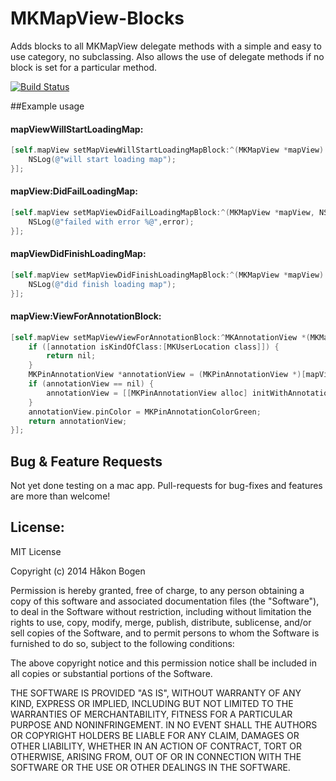 MKMapView-Blocks
================
Adds blocks to all MKMapView delegate methods with a simple and easy to use category, no subclassing. Also allows the use of delegate methods if no block is set for a particular method. 

[![Build Status](https://travis-ci.org/haaakon/MKMapView-Blocks.png)](https://travis-ci.org/haaakon/MKMapView-Blocks)



##Example usage

#### mapViewWillStartLoadingMap:
```objective-c
[self.mapView setMapViewWillStartLoadingMapBlock:^(MKMapView *mapView) {
    NSLog(@"will start loading map");
}];
```

#### mapView:DidFailLoadingMap: 
```objective-c
[self.mapView setMapViewDidFailLoadingMapBlock:^(MKMapView *mapView, NSError *error) {
    NSLog(@"failed with error %@",error);
}];
```

#### mapViewDidFinishLoadingMap:
```objective-c
[self.mapView setMapViewDidFinishLoadingMapBlock:^(MKMapView *mapView) {
    NSLog(@"did finish loading map");
}];
```
#### mapView:ViewForAnnotationBlock:
```Objective-c
[self.mapView setMapViewViewForAnnotationBlock:^MKAnnotationView *(MKMapView *mapView, id<MKAnnotation> annotation) {
    if ([annotation isKindOfClass:[MKUserLocation class]]) {
        return nil;
    }
    MKPinAnnotationView *annotationView = (MKPinAnnotationView *)[mapView dequeueReusableAnnotationViewWithIdentifier:@"mapAnnotation"];
    if (annotationView == nil) {
        annotationView = [[MKPinAnnotationView alloc] initWithAnnotation:annotation reuseIdentifier:@"mapAnnotation"];
    }
    annotationView.pinColor = MKPinAnnotationColorGreen;
    return annotationView;
}];
```

## Bug & Feature Requests
Not yet done testing on a mac app.
Pull-requests for bug-fixes and features are more than welcome!

## License:
MIT License

Copyright (c) 2014 Håkon Bogen

Permission is hereby granted, free of charge, to any person obtaining a copy of this software and associated documentation files (the
"Software"), to deal in the Software without restriction, including without limitation the rights to use, copy, modify, merge, publish, distribute, sublicense, and/or sell copies of the Software, and to permit persons to whom the Software is furnished to do so, subject to
the following conditions:

The above copyright notice and this permission notice shall be included in all copies or substantial portions of the Software.

THE SOFTWARE IS PROVIDED "AS IS", WITHOUT WARRANTY OF ANY KIND, EXPRESS OR IMPLIED, INCLUDING BUT NOT LIMITED TO THE WARRANTIES OF MERCHANTABILITY, FITNESS FOR A PARTICULAR PURPOSE AND NONINFRINGEMENT. IN NO EVENT SHALL THE AUTHORS OR COPYRIGHT HOLDERS BE LIABLE FOR ANY CLAIM, DAMAGES OR OTHER LIABILITY, WHETHER IN AN ACTION OF CONTRACT, TORT OR OTHERWISE, ARISING FROM, OUT OF OR IN CONNECTION WITH THE SOFTWARE OR THE USE OR OTHER DEALINGS IN THE SOFTWARE.

